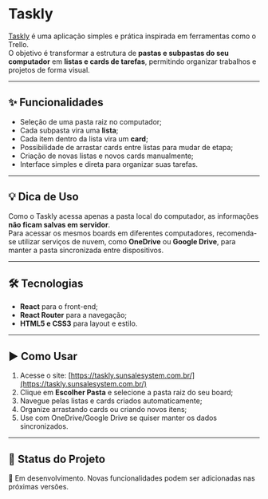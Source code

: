 # Taskly

[Taskly](https://taskly.sunsalesystem.com.br/) é uma aplicação simples e prática inspirada em ferramentas como o Trello.  
O objetivo é transformar a estrutura de **pastas e subpastas do seu computador** em **listas e cards de tarefas**, permitindo organizar trabalhos e projetos de forma visual.

---

## ✨ Funcionalidades

- Seleção de uma pasta raiz no computador;
- Cada subpasta vira uma **lista**;
- Cada item dentro da lista vira um **card**;
- Possibilidade de arrastar cards entre listas para mudar de etapa;
- Criação de novas listas e novos cards manualmente;
- Interface simples e direta para organizar suas tarefas.

---

## 💡 Dica de Uso

Como o Taskly acessa apenas a pasta local do computador, as informações **não ficam salvas em servidor**.  
Para acessar os mesmos boards em diferentes computadores, recomenda-se utilizar serviços de nuvem, como **OneDrive** ou **Google Drive**, para manter a pasta sincronizada entre dispositivos.

---

## 🛠️ Tecnologias

- **React** para o front-end;
- **React Router** para a navegação;
- **HTML5 e CSS3** para layout e estilo.

---

## ▶️ Como Usar

1. Acesse o site: [https://taskly.sunsalesystem.com.br/](https://taskly.sunsalesystem.com.br/)  
2. Clique em **Escolher Pasta** e selecione a pasta raiz do seu board;  
3. Navegue pelas listas e cards criados automaticamente;  
4. Organize arrastando cards ou criando novos itens;  
5. Use com OneDrive/Google Drive se quiser manter os dados sincronizados.

---

## 📌 Status do Projeto

🚧 Em desenvolvimento. Novas funcionalidades podem ser adicionadas nas próximas versões.
